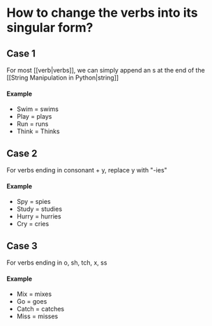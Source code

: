 # How to change the verbs into its singular form?

## Case 1
For most [[verb|verbs]], we can simply append an s at the end of the [[String Manipulation in Python|string]]
#### Example
- Swim = swims
- Play = plays
- Run = runs
- Think = Thinks

## Case 2
For verbs ending in consonant + y, replace y with "-ies"
#### Example
- Spy = spies
- Study = studies
- Hurry = hurries
- Cry = cries

## Case 3
For verbs ending in o, sh, tch, x, ss
#### Example
- Mix = mixes
- Go = goes
- Catch = catches
- Miss = misses

